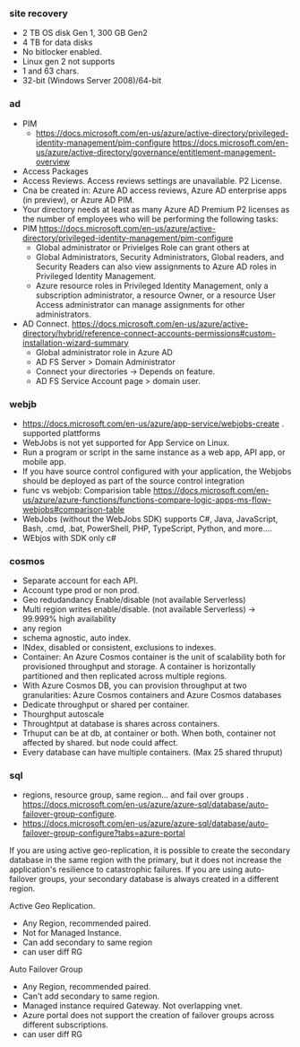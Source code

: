 
### site recovery ###

- 2 TB OS disk Gen 1, 300 GB Gen2
- 4 TB for data disks
- No bitlocker enabled.
- Linux gen 2 not supports
- 1 and 63 chars.
- 32-bit (Windows Server 2008)/64-bit

### ad  ###

- PIM
  - https://docs.microsoft.com/en-us/azure/active-directory/privileged-identity-management/pim-configure https://docs.microsoft.com/en-us/azure/active-directory/governance/entitlement-management-overview 
- Access Packages
- Access Reviews. Access reviews settings are unavailable. P2 License.
 - Cna be created in:  Azure AD access reviews, Azure AD enterprise apps (in preview), or Azure AD PIM.
 - Your directory needs at least as many Azure AD Premium P2 licenses as the number of employees who will be performing the following tasks:
- PIM 
https://docs.microsoft.com/en-us/azure/active-directory/privileged-identity-management/pim-configure 
  - Global administrator or Privielges Role  can grant others at 
  - Global Administrators, Security Administrators, Global readers, and Security Readers can also view assignments to Azure AD roles in Privileged Identity Management.
  -  Azure resource roles in Privileged Identity Management, only a subscription administrator, a resource Owner, or a resource User Access administrator can manage assignments for other administrators.
- AD Connect. https://docs.microsoft.com/en-us/azure/active-directory/hybrid/reference-connect-accounts-permissions#custom-installation-wizard-summary
  - Global administrator role in Azure AD
  - AD FS Server > Domain Administrator
  - Connect your directories	 -> Depends on feature.
  - AD FS Service Account page > domain user.
  


### webjb ###
- https://docs.microsoft.com/en-us/azure/app-service/webjobs-create . supported plattforms
- WebJobs is not yet supported for App Service on Linux.
- Run a program or script in the same instance as a web app, API app, or mobile app.
- If you have source control configured with your application, the Webjobs should be deployed as part of the source control integration
- func vs webjob: Comparision table https://docs.microsoft.com/en-us/azure/azure-functions/functions-compare-logic-apps-ms-flow-webjobs#comparison-table
- WebJobs (without the WebJobs SDK) supports C#, Java, JavaScript, Bash, .cmd, .bat, PowerShell, PHP, TypeScript, Python, and more....
- WEbjos with SDK only c#


### cosmos ###

- Separate account for each API.
- Account type prod or non prod.
- Geo redudandancy Enable/disable (not available Serverless)
- Multi region writes enable/disable. (not available Serverless) -> 99.999% high availability
- any region
- schema agnostic, auto index.
- INdex, disabled or consistent, exclusions to indexes.
- Container: An Azure Cosmos container is the unit of scalability both for provisioned throughput and storage. A container is horizontally partitioned and then replicated across multiple regions.
- With Azure Cosmos DB, you can provision throughput at two granularities: Azure Cosmos containers and Azure Cosmos databases
- Dedicate throughput or shared per container.
- Thourghput autoscale
- Throughtput at database is shares across containers.
- Trhuput can be at db, at container or both. When both, container not affected by shared. but node could affect.
- Every database can have multiple containers. (Max 25 shared thruput)

### sql ###

- regions, resource group, same region... and fail over groups . https://docs.microsoft.com/en-us/azure/azure-sql/database/auto-failover-group-configure.
- https://docs.microsoft.com/en-us/azure/azure-sql/database/auto-failover-group-configure?tabs=azure-portal

If you are using active geo-replication, it is possible to create the secondary database in the same region with the primary, but it does not increase the application's resilience to catastrophic failures. If you are using auto-failover groups, your secondary database is always created in a different region.

Active Geo Replication.
- Any Region, recommended paired.
- Not for Managed Instance.
- Can add secondary to same region
- can user diff RG

Auto Failover Group
- Any Region, recommended paired.
- Can't add secondary to same region.
- Managed instance required Gateway. Not overlapping vnet.
- Azure portal does not support the creation of failover groups across different subscriptions. 
- can user diff RG

